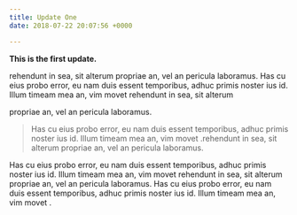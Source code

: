 ```yaml
---
title: Update One
date: 2018-07-22 20:07:56 +0000

---
```

**This is the first update.**

rehendunt in sea, sit alterum propriae an, vel an pericula laboramus. Has cu eius probo error, eu nam duis essent temporibus, adhuc primis noster ius id. Illum timeam mea an, vim movet rehendunt in sea, sit alterum 

propriae an, vel an pericula laboramus. 

> Has cu eius probo error, eu nam duis essent temporibus, adhuc primis noster ius id. Illum timeam mea an, vim movet .rehendunt in sea, sit alterum propriae an, vel an pericula laboramus.

 Has cu eius probo error, eu
nam duis essent temporibus, adhuc primis noster ius id. Illum timeam mea an, vim movet rehendunt in sea, sit alterum propriae an, vel an pericula laboramus. Has cu eius probo error, eu nam duis essent temporibus, adhuc primis noster ius id. Illum timeam mea an, vim movet .